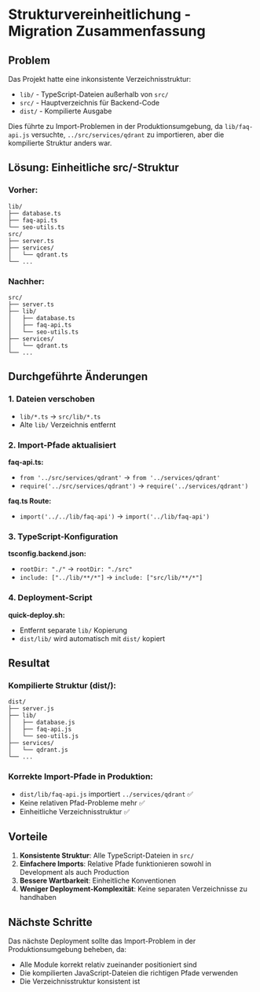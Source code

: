 # Strukturvereinheitlichung - Migration Zusammenfassung

## Problem
Das Projekt hatte eine inkonsistente Verzeichnisstruktur:
- `lib/` - TypeScript-Dateien außerhalb von `src/`
- `src/` - Hauptverzeichnis für Backend-Code  
- `dist/` - Kompilierte Ausgabe

Dies führte zu Import-Problemen in der Produktionsumgebung, da `lib/faq-api.js` versuchte, `../src/services/qdrant` zu importieren, aber die kompilierte Struktur anders war.

## Lösung: Einheitliche src/-Struktur

### Vorher:
```
lib/
├── database.ts
├── faq-api.ts
└── seo-utils.ts
src/
├── server.ts
├── services/
│   └── qdrant.ts
└── ...
```

### Nachher:
```
src/
├── server.ts
├── lib/
│   ├── database.ts
│   ├── faq-api.ts
│   └── seo-utils.ts
├── services/
│   └── qdrant.ts
└── ...
```

## Durchgeführte Änderungen

### 1. Dateien verschoben
- `lib/*.ts` → `src/lib/*.ts`
- Alte `lib/` Verzeichnis entfernt

### 2. Import-Pfade aktualisiert
**faq-api.ts:**
- `from '../src/services/qdrant'` → `from '../services/qdrant'`
- `require('../src/services/qdrant')` → `require('../services/qdrant')`

**faq.ts Route:**
- `import('../../lib/faq-api')` → `import('../lib/faq-api')`

### 3. TypeScript-Konfiguration
**tsconfig.backend.json:**
- `rootDir: "./"` → `rootDir: "./src"`
- `include: ["../lib/**/*"]` → `include: ["src/lib/**/*"]`

### 4. Deployment-Script
**quick-deploy.sh:**
- Entfernt separate `lib/` Kopierung
- `dist/lib/` wird automatisch mit `dist/` kopiert

## Resultat

### Kompilierte Struktur (dist/):
```
dist/
├── server.js
├── lib/
│   ├── database.js
│   ├── faq-api.js
│   └── seo-utils.js
├── services/
│   └── qdrant.js
└── ...
```

### Korrekte Import-Pfade in Produktion:
- `dist/lib/faq-api.js` importiert `../services/qdrant` ✅
- Keine relativen Pfad-Probleme mehr ✅
- Einheitliche Verzeichnisstruktur ✅

## Vorteile

1. **Konsistente Struktur**: Alle TypeScript-Dateien in `src/`
2. **Einfachere Imports**: Relative Pfade funktionieren sowohl in Development als auch Production
3. **Bessere Wartbarkeit**: Einheitliche Konventionen
4. **Weniger Deployment-Komplexität**: Keine separaten Verzeichnisse zu handhaben

## Nächste Schritte

Das nächste Deployment sollte das Import-Problem in der Produktionsumgebung beheben, da:
- Alle Module korrekt relativ zueinander positioniert sind
- Die kompilierten JavaScript-Dateien die richtigen Pfade verwenden
- Die Verzeichnisstruktur konsistent ist
